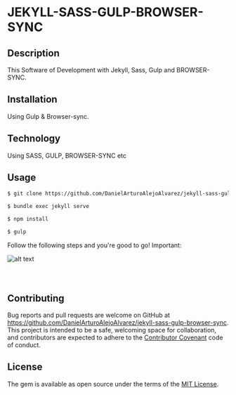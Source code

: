 # JEKYLL-SASS-GULP-BROWSER-SYNC
## Description

This Software of Development with Jekyll, Sass, Gulp and BROWSER-SYNC.

## Installation
Using Gulp & Browser-sync.

## Technology
Using SASS, GULP, BROWSER-SYNC etc

## Usage
```html
$ git clone https://github.com/DanielArturoAlejoAlvarez/jekyll-sass-gulp-browser-sync.git [NAME APP]

$ bundle exec jekyll serve

$ npm install

$ gulp

```
Follow the following steps and you're good to go! Important:


![alt text]()


##

#
```
```

## Contributing

Bug reports and pull requests are welcome on GitHub at https://github.com/DanielArturoAlejoAlvarez/jekyll-sass-gulp-browser-sync. This project is intended to be a safe, welcoming space for collaboration, and contributors are expected to adhere to the [Contributor Covenant](http://contributor-covenant.org) code of conduct.


## License

The gem is available as open source under the terms of the [MIT License](http://opensource.org/licenses/MIT).
